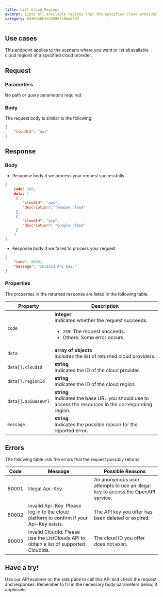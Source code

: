```yaml
---
title: List Cloud Regions
excerpt: Lists all available regions that the specified cloud provider offers.
category: 64368bb63b18090510bad283
---
```


## Use cases

This endpoint applies to the scenario where you want to list all available cloud regions of a specified cloud provider.

## Request

### Parameters

No path or query parameters required

### Body

The request body is similar to the following:

```json
{
    "cloudId": "aws"
}
```

## Response

### Body

- Response body if we process your request successfully

```json
{
    code: 200,
    data: [
     {
        "cloudId": "aws",
        "description": "amazon cloud"
     },
     {
        "cloudId": "gcp",
        "description": "google cloud"
     }
    ]
}
```

- Response body if we failed to process your request

```json
{
    "code": 80001,
    "message": "Invalid API key."
}
```

### Properties

The properties in the returned response are listed in the following table.

| Property | Description                                                                                                                                  |
|----------|----------------------------------------------------------------------------------------------------------------------------------------------|
| `code`     | **integer**<br>Indicates whether the request succeeds.<br><ul><li>`200`: The request succeeds.</li><li>Others: Some error occurs.</li></ul> |
| `data`    | **array of objects**<br>Includes the list of returned cloud providers.
| `data[].cloudId` | **string**<br>Indicates the ID of the cloud provider. |
| `data[].regionId` | **string**<br>Indicates the ID of the cloud region. |
| `data[].apiBaseUrl` | **string**<br>Indicates the base URL you should use to access the resources in the corresponding region. |
| `message`  | **string**<br>Indicates the possible reason for the reported error. |

## Errors

The following table lists the errors that the request possibly returns.

| Code  | Message                                                                                 | Possible Reasons                                                                |
|-------|-----------------------------------------------------------------------------------------|---------------------------------------------------------------------------------|
| 80001 | Illegal Api-Key.                                                                        | An anonymous user attempts to use an illegal key to access the OpenAPI service. |
| 80002 | Invalid Api-Key. Please log in to the cloud platform to confirm if your Api-Key exists. | The API key you offer has been deleted or expired.                              |
| 80003 | Invalid CloudId. Please use the ListClouds API to obtain a list of supported CloudIds. | The cloud ID you offer does not exist. |

## Have a try!

Use our API explorer on the side pane to call this API and check the request and responses. Remember to fill in the necessary body parameters below, if applicable.
